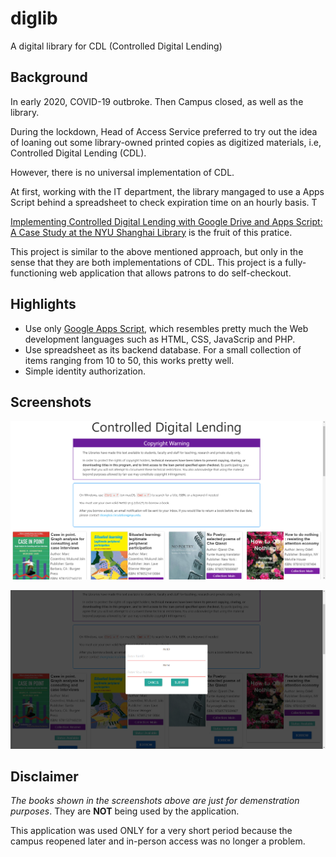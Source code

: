 # diglib
A digital library for CDL (Controlled Digital Lending)

## Background
In early 2020, COVID-19 outbroke. Then Campus closed, as well as the library. 

During the lockdown, Head of Access Service preferred to try out the idea of loaning out some library-owned printed copies as digitized materials, i.e, Controlled Digital Lending (CDL).

However, there is no universal implementation of CDL. 

At first, working with the IT department, the library mangaged to use a Apps Script behind a spreadsheet to check expiration time on an hourly basis. T

[Implementing Controlled Digital Lending with Google Drive and Apps Script: A Case Study at the NYU Shanghai Library](https://doi.org/10.23974/ijol.2021.vol6.1.193) is the fruit of this pratice.

This project is similar to the above mentioned approach, but only in the sense that they are both implementations of CDL. This project is a fully-functioning web application that allows patrons to do self-checkout.


## Highlights
- Use only [Google Apps Script](https://developers.google.com/apps-script), which resembles pretty much the Web development languages such as HTML, CSS, JavaScrip and PHP.
- Use spreadsheet as its backend database. For a small collection of items ranging from 10 to 50, this works pretty well. 
- Simple identity authorization. 

## Screenshots
![Homepage](https://github.com/Linerre/diglib/blob/master/CDL-2.png)

![user loan](https://github.com/Linerre/diglib/blob/master/cdl-1.png)

## Disclaimer
*The books shown in the screenshots above are just for demenstration purposes*.
They are **NOT** being used by the application. 

This application was used ONLY for a very short period because the campus reopened later and in-person access was no longer a problem.  
